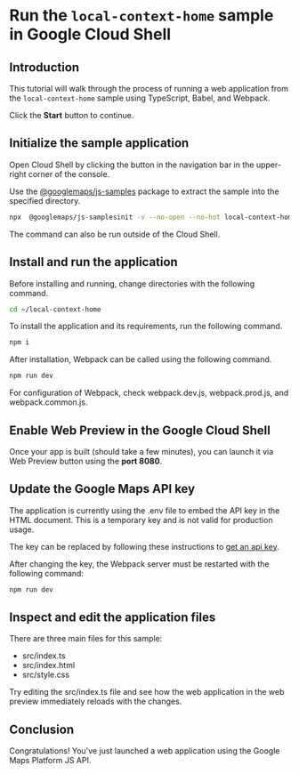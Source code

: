 # Run the `local-context-home` sample in Google Cloud Shell

<walkthrough-tutorial-duration duration="10"/>

## Introduction

This tutorial will walk through the process of running a web application from
the `local-context-home` sample using TypeScript, Babel, and Webpack.

Click the **Start** button to continue.

## Initialize the sample application

Open Cloud Shell by clicking the
<walkthrough-cloud-shell-icon></walkthrough-cloud-shell-icon> button in the
navigation bar in the upper-right corner of the console.

Use the [@googlemaps/js-samples](https://www.npmjs.com/package/@googlemaps/js-samples) package to 
extract the sample into the specified directory.

```bash
npx  @googlemaps/js-samplesinit -v --no-open --no-hot local-context-home ~/local-context-home
```

The command can also be run outside of the Cloud Shell.

## Install and run the application

Before installing and running, change directories with the following command.

```bash
cd ~/local-context-home
```

To install the application and its requirements, run the following command.

```bash
npm i
```

After installation, Webpack can be called using the following command.

```bash
npm run dev
```

For configuration of Webpack, check
<walkthrough-editor-open-file filePath="local-context-home/webpack.dev.js">webpack.dev.js</walkthrough-editor-open-file>,
<walkthrough-editor-open-file filePath="local-context-home/webpack.prod.js">webpack.prod.js</walkthrough-editor-open-file>,
and
<walkthrough-editor-open-file filePath="local-context-home/webpack.common.js">webpack.common.js</walkthrough-editor-open-file>.

## Enable Web Preview in the Google Cloud Shell

Once your app is built (should take a few minutes), you can launch it via
<walkthrough-spotlight-pointer target="cloudshell" spotlightId="devshell-web-preview-button">Web
Preview button</walkthrough-spotlight-pointer> using the **port 8080**.

## Update the Google Maps API key

The application is currently using the
<walkthrough-editor-open-file filePath="local-context-home/.env">.env</walkthrough-editor-open-file>
file to embed the API key in the HTML document. This is a temporary key and is
not valid for production usage.

The key can be replaced by following these instructions to
[get an api key](https://developers.google.com/maps/documentation/javascript/get-api-key).

After changing the key, the Webpack server must be restarted with the following
command:

```bash
npm run dev
```

## Inspect and edit the application files

There are three main files for this sample:

*   <walkthrough-editor-open-file filePath="local-context-home/src/index.ts">src/index.ts</walkthrough-editor-open-file>
*   <walkthrough-editor-open-file filePath="local-context-home/src/index.html">src/index.html</walkthrough-editor-open-file>
*   <walkthrough-editor-open-file filePath="local-context-home/src/style.css">src/style.css</walkthrough-editor-open-file>

Try editing the <walkthrough-editor-open-file filePath="local-context-home/src/index.ts">src/index.ts</walkthrough-editor-open-file> file and see how the web application in the web preview immediately reloads with the changes.

## Conclusion

<walkthrough-conclusion-trophy></walkthrough-conclusion-trophy>

Congratulations! You've just launched a web application using the Google Maps
Platform JS API.
